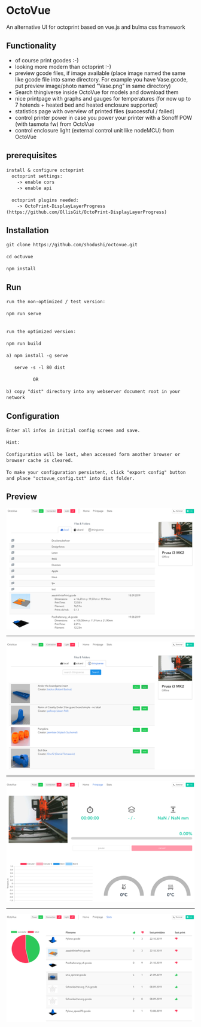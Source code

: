 # OctoVue

An alternative UI for octoprint based on vue.js and bulma css framework


## Functionality
 - of course print gcodes :-)
 - looking more modern than octoprint :-)
 - preview gcode files, if image available (place image named the same like gcode file into same directory. For example you have Vase.gcode, put preview image/photo named "Vase.png" in same directory)
 - Search thingiverse inside OctoVue for models and download them
 - nice printpage with graphs and gauges for temperatures (for now up to 7 hotends + heated bed and heated enclosure supported)
 - statistics page with overview of printed files (successful / failed)
 - control printer power in case you power your printer with a Sonoff POW (with tasmota fw) from OctoVue
 - control enclosure light (external control unit like nodeMCU) from OctoVue


## prerequisites
```
install & configure octoprint
  octoprint settings:
  	-> enable cors
  	-> enable api

  octoprint plugins needed:
    -> OctoPrint-DisplayLayerProgress (https://github.com/OllisGit/OctoPrint-DisplayLayerProgress)

```

## Installation
```
git clone https://github.com/shodushi/octovue.git

cd octuvue

npm install
```

## Run
```
run the non-optimized / test version:

npm run serve


run the optimized version:

npm run build

a) npm install -g serve
   
   serve -s -l 80 dist
   
          OR

b) copy "dist" directory into any webserver document root in your network

```

## Configuration
```
Enter all infos in initial config screen and save.

Hint:

Configuration will be lost, when accessed form another browser or browser cache is cleared.

To make your configuration persistent, click "export config" button
and place "octovue_config.txt" into dist folder.

```



## Preview
![screenshot](screenshots/screen1.png)

<hr />

![screenshot](screenshots/screen2.png)

<hr />

![screenshot](screenshots/screen3.png)

<hr />

![screenshot](screenshots/screen4.png)
